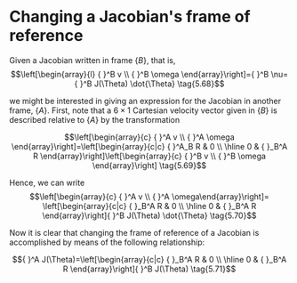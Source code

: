 &emsp;
# Changing a Jacobian's frame of reference

Given a Jacobian written in frame $\{B\}$, that is,
$$\left[\begin{array}{l}
{ }^B v \\
{ }^B \omega
\end{array}\right]={ }^B \nu={ }^B J(\Theta) \dot{\Theta} \tag{5.68}$$



we might be interested in giving an expression for the Jacobian in another frame, $\{A\}$. First, note that a $6 \times 1$ Cartesian velocity vector given in $\{B\}$ is described relative to $\{A\}$ by the transformation

$$\left[\begin{array}{c}
{ }^A v \\
{ }^A \omega
\end{array}\right]=\left[\begin{array}{c|c}
{ }^A_B R & 0 \\
\hline 0 & { }_B^A R
\end{array}\right]\left[\begin{array}{c}
{ }^B v \\
{ }^B \omega
\end{array}\right] \tag{5.69}$$

Hence, we can write
$$\left[\begin{array}{c}
{ }^A v \\
{ }^A \omega\end{array}\right]=
\left[\begin{array}{c|c}
{ }_B^A R & 0 \\
\hline 0 & { }_B^A R
\end{array}\right]{ }^B J(\Theta) \dot{\Theta} \tag{5.70}$$

Now it is clear that changing the frame of reference of a Jacobian is accomplished by means of the following relationship:

$${ }^A J(\Theta)=\left[\begin{array}{c|c}
{ }_B^A R & 0 \\
\hline 0 & { }_B^A R
\end{array}\right]{ }^B J(\Theta) \tag{5.71}$$